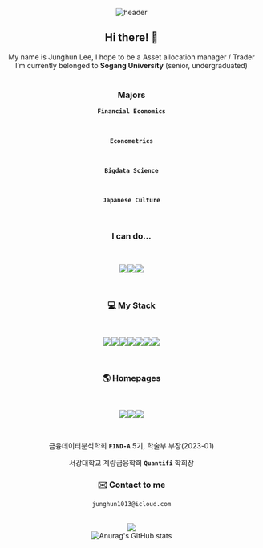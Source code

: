 <div align="center">

![header](https://capsule-render.vercel.app/api?type=waving&color=auto&height=250&section=header&text=Tommy%20Lee&fontSize=90)

## Hi there! 👋

My name is Junghun Lee, I hope to be a Asset allocation manager / Trader <br>
I’m currently belonged to **Sogang University** (senior, undergraduated) <br>
<br>

### Majors

**`Financial Economics`**

<br>

**`Econometrics`** 

<br>

**`Bigdata Science`**

<br>

**`Japanese Culture`**

<br>

### I can do...
<br>

<img src="https://img.shields.io/badge/Statistics-FFFFFF?style=for-the-badge&logo=statamic&logoColor=#3776AB"/><img src="https://img.shields.io/badge/Machine Learning-FFFFFF?style=for-the-badge&logo=scikitlearn&logoColor=#3776AB"/><img src="https://img.shields.io/badge/Deep Learning-FFFFFF?style=for-the-badge&logo=pytorch&logoColor=#3776AB"/>

<br>

### 💻 My Stack 

<br>

<img src="https://img.shields.io/badge/Python-FFFFFF?style=for-the-badge&logo=python&logoColor=#3776AB"/><img src="https://img.shields.io/badge/R-FFFFFF?style=for-the-badge&logo=R&logoColor=#3776AB"/><img src="https://img.shields.io/badge/javascript-FFFFFF?style=for-the-badge&logo=javascript&logoColor=#3776AB"/><img src="https://img.shields.io/badge/C-FFFFFF?style=for-the-badge&logo=C&logoColor=#3776AB"/><img src="https://img.shields.io/badge/SQL-FFFFFF?style=for-the-badge&logo=MYSQL&logoColor=#3776AB"/><img src="https://img.shields.io/badge/Solidity-FFFFFF?style=for-the-badge&logo=solidity&logoColor=#3776AB"/><img src="https://img.shields.io/badge/Swift-FFFFFF?style=for-the-badge&logo=swift&logoColor=#3776AB"/>

<br>

### 🌎 Homepages 

<br>

<a href="https://tommylee1013.notion.site/Tommy-Station-045cd657e58848fa9158a53b55d4fed5?pvs=4" target="_blank"><img src="https://img.shields.io/badge/Notion-FFFFFF?style=for-the-badge&logo=notion&logoColor=000000"/><a href="https://www.instagram.com/t0mmy_life/" target="_blank"><img src="https://img.shields.io/badge/Instagram-FFFFFF?style=for-the-badge&logo=Instagram&logoColor=#E4405F"/><a href="https://twitter.com/T0mthom" target="_blank"><img src="https://img.shields.io/badge/Twitter-FFFFFF?style=for-the-badge&logo=twitter&logoColor=#1D9BF0"/></a>

<br>

금융데이터분석학회 **`FIND-A`** 5기, 학술부 부장(2023-01)

서강대학교 계량금융학회 **`Quantifi`** 학회장

### ✉️ Contact to me 

`junghun1013@icloud.com`
<br>
<br>

<img src="https://github-readme-stats.vercel.app/api/top-langs/?username=tommylee1013&layout=compact"><br>
![Anurag's GitHub stats](https://github-readme-stats.vercel.app/api?username=tommylee1013&show_icons=true&theme=default)

</div>
